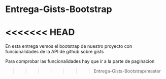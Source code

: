 # Entrega-Gists-Bootstrap
<<<<<<< HEAD
=======

En esta entrega vemos el bootstrap de nuestro proyecto con funcionalidades de la API de github sobre gists

Para comprobar las funcionalidades hay que ir a la parte de paginacion 
>>>>>>> Entrega-Gists-Bootstrap/master

